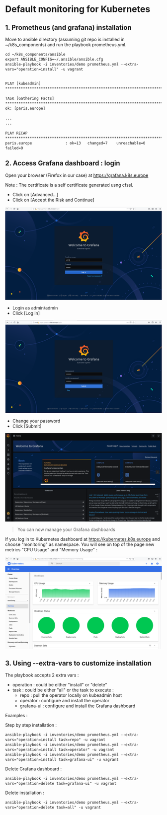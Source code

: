 # Default monitoring for Kubernetes
## 1. Prometheus (and grafana) installation
Move to ansible directory (assuming git repo is installed in ~/k8s_components) and run the playbook prometheus.yml.
```
cd ~/k8s_components/ansible
export ANSIBLE_CONFIG=~/.ansible/ansible.cfg
ansible-playbook -i inventories/demo prometheus.yml --extra-vars="operation=install" -u vagrant
```
```

PLAY [kubeadmin] ********************************************************************************

TASK [Gathering Facts] **************************************************************************
ok: [paris.europe]

...
...

PLAY RECAP **************************************************************************************
paris.europe               : ok=13   changed=7    unreachable=0    failed=0   

```
## 2. Access Grafana dashboard : login

Open your browser (Firefox in our case) at https://grafana.k8s.europe 

Note : The certificate is a self certificate generated usng cfssl. 

- Click on [Advanced...] 
- Click on [Accept the Risk and Continue]

![Dashboard Login Page](https://github.com/saubriot/k8s_components/blob/master/images/dashboard-grafana-login-page.png)

- Login as admin/admin
- Click [Log in]

![Dashboard Change Password Page](https://github.com/saubriot/k8s_components/blob/master/images/dashboard-grafana-change-password.png)

- Change your password
- Click [Submit]

![Dashboard Welcome Page](https://github.com/saubriot/k8s_components/blob/master/images/dashboard-grafana-welcome-page.png)

> You can now manage your Grafana dashboards 

If you log in to Kubernetes dashboard at https://kubernetes.k8s.europe and choose "monitoring" as namespace. You will see on top of the page new metrics "CPU Usage" and "Memory Usage" :

![Dashboard Kubernetes with Metrics](https://github.com/saubriot/k8s_components/blob/master/images/dashboard-kubernetes-with-metrics.png)

## 3. Using --extra-vars to customize installation
The playbook accepts 2 extra vars :
- operation : could be either "install" or "delete"
- task : could be either "all" or the task to execute :
    - repo : pull the operator locally on kubeadmin host
    - operator : configure and install the operator
    - grafana-ui : configure and install the Grafana dashboard

Examples :

Step by step installation :
```
ansible-playbook -i inventories/demo prometheus.yml --extra-vars="operation=install task=repo" -u vagrant
ansible-playbook -i inventories/demo prometheus.yml --extra-vars="operation=install task=operator" -u vagrant
ansible-playbook -i inventories/demo prometheus.yml --extra-vars="operation=install task=grafana-ui" -u vagrant
```
Delete Grafana dashboard :
```
ansible-playbook -i inventories/demo prometheus.yml --extra-vars="operation=delete task=grafana-ui" -u vagrant
```
Delete installation :
```
ansible-playbook -i inventories/demo prometheus.yml --extra-vars="operation=delete task=all" -u vagrant
```

